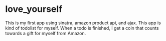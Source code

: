 # love_yourself
This is my first app using sinatra, amazon product api, and ajax. This app is kind of todolist for myself. When a todo is finished, I get a coin that counts towards a gift for myself from Amazon.

